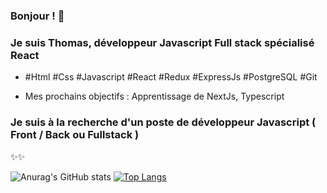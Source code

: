 ### Bonjour ! 👋

### Je suis Thomas, développeur Javascript Full stack spécialisé React

- #Html #Css #Javascript #React #Redux #ExpressJs #PostgreSQL #Git

- Mes prochains objectifs : Apprentissage de NextJs, Typescript


### Je suis à la recherche d'un poste de développeur Javascript ( Front / Back ou Fullstack )

✨✨

![Anurag's GitHub stats](https://github-readme-stats.vercel.app/api?username=Thomas-279&theme=calm&show_icons=true&?count_private=true)
[![Top Langs](https://github-readme-stats.vercel.app/api/top-langs/?username=Thomas-279&theme=calm&layout=compact)](https://github.com/Thomas-279/github-readme-stats)
